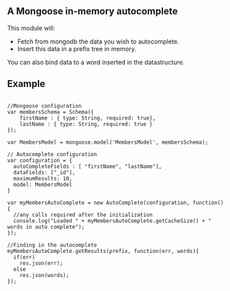 ## A Mongoose in-memory autocomplete

This module will:
* Fetch from mongodb the data you wish to autocomplete.
* Insert this data in a prefix tree in memory.

You can also bind data to a word inserted in the datastructure. 

## Example 

```

//Mongoose configuration
var membersSchema = Schema({
	firstName : { type: String, required: true},
	lastName : { type: String, required: true }
});

var MembersModel = mongoose.model('MembersModel', membersSchema);

// Autocomplete configuration
var configuration = {
  autoCompleteFields : [ "firstName", "lastName"],
  dataFields: ["_id"],
  maximumResults: 10,
  model: MembersModel
}

var myMembersAutoComplete = new AutoComplete(configuration, function(){
  //any calls required after the initialization
  console.log("Loaded " + myMembersAutoComplete.getCacheSize() + " words in auto complete");
});

//Finding in the autocomplete
myMembersAutoComplete.getResults(prefix, function(err, words){
  if(err)
    res.json(err);
  else
    res.json(words);
});

```